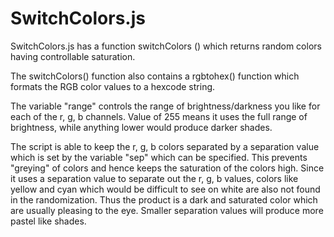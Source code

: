 # SwitchColors.js
SwitchColors.js has a function switchColors () which returns random colors having controllable saturation. 

The switchColors() function also contains a rgbtohex() function which formats the RGB color values to a hexcode string.

The variable "range" controls the range of brightness/darkness you like for each of the r, g, b channels. Value of 255 means it uses the full range of brightness, while anything lower would produce darker shades.

The script is able to keep the r, g, b colors separated by a separation value which is set by the variable "sep" which can be specified. This prevents "greying" of colors and hence keeps the saturation of the colors high. Since it uses a separation value to separate out the r, g, b values, colors like yellow and cyan which would be difficult to see on white are also not found in the randomization. Thus the product is a dark and saturated color which are usually pleasing to the eye. Smaller separation values will produce more pastel like shades.

